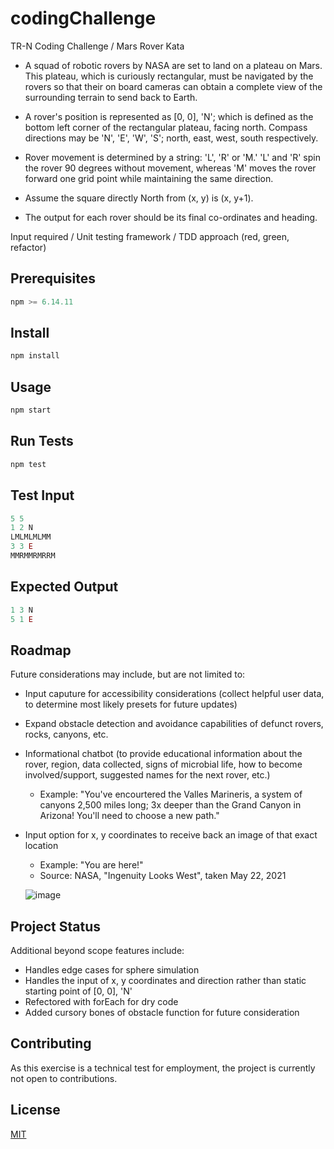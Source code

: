# codingChallenge
TR-N Coding Challenge / Mars Rover Kata

- A squad of robotic rovers by NASA are set to land on a plateau on Mars. This plateau, which is curiously rectangular, must be navigated by the rovers so that their on board cameras can obtain a complete view of the surrounding terrain to send back to Earth. 

- A rover's position is represented as [0, 0], 'N'; which is defined as the bottom left corner of the rectangular plateau, facing north. Compass directions may be 'N', 'E', 'W', 'S'; north, east, west, south respectively.  

- Rover movement is determined by a string: 'L', 'R' or 'M.'
'L' and 'R' spin the rover 90 degrees without movement, whereas 'M' moves the rover forward one grid point while maintaining the same direction.

- Assume the square directly North from (x, y) is (x, y+1).

- The output for each rover should be its final co-ordinates and heading.

Input required / Unit testing framework / TDD approach (red, green, refactor)

## Prerequisites

```javascript
npm >= 6.14.11
```

## Install

```javascript
npm install
```

## Usage

```javascript
npm start
```

## Run Tests

```javascript
npm test
```

## Test Input

```javascript
5 5
1 2 N
LMLMLMLMM
3 3 E
MMRMMRMRRM
```

## Expected Output

```javascript
1 3 N
5 1 E
```

## Roadmap
Future considerations may include, but are not limited to:
- Input caputure for accessibility considerations (collect helpful user data, to determine most likely presets for future updates)
- Expand obstacle detection and avoidance capabilities of defunct rovers, rocks, canyons, etc.
- Informational chatbot (to provide educational information about the rover, region, data collected, signs of microbial life, how to become involved/support, suggested names for the next rover, etc.)
    - Example: "You've encourtered the Valles Marineris, a system of canyons 2,500 miles long; 3x deeper than the Grand Canyon in Arizona! You'll need to choose a new path."
- Input option for x, y coordinates to receive back an image of that exact location
    - Example: "You are here!"
    - Source: NASA, "Ingenuity Looks West", taken May 22, 2021

    ![image](Documents\NASA.Ingenuity_Looks_West_PIA24600.png)



## Project Status
Additional beyond scope features include:
- Handles edge cases for sphere simulation
- Handles the input of x, y coordinates and direction rather than static starting point of [0, 0], 'N'
- Refectored with forEach for dry code
- Added cursory bones of obstacle function for future consideration

## Contributing

As this exercise is a technical test for employment, the project is currently not open to contributions.

## License
[MIT](https://choosealicense.com/licenses/mit/)

